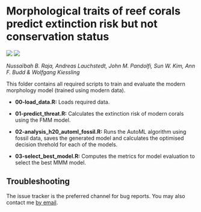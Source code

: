 # Morphological traits of reef corals predict extinction risk but not conservation status

[![](https://img.shields.io/badge/doi-10.17605/OSF.IO/GB5TY-orange.svg)](https://doi.org/10.17605/OSF.IO/GB5TY)
[![](https://img.shields.io/github/languages/code-size/nussaibahrs/iucn2021.svg)](https://github.com/nussaibahrs/iucn2021)

*Nussaïbah B. Raja, Andreas Lauchstedt, John M. Pandolfi, Sun W. Kim,
Ann F. Budd & Wolfgang Kiessling*

This folder contains all required scripts to train and evaluate the modern morphology model (trained using modern data).

* **00-load_data.R:** Loads required data.

* **01-predict_threat.R:** Calculates the extinction risk of modern corals using the FMM model.

* **02-analysis_h20_automl_fossil.R:** Runs the AutoML algorithm using fossil data, saves the generated model and calculates the optimised decision threhold for each of the models. 

* **03-select_best_model.R:** Computes the metrics for model evaluation to select the best MMM model.

## Troubleshooting

The issue tracker is the preferred channel for bug reports. You may also
contact me [by email](mailto:nussaibah.raja.schoob@fau.de).
